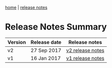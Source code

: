 [home](/home) | [release notes](/docs/releasenotes)

# Release Notes Summary

Version | Release date | Release notes
---|---|---
v2 | 27 Sep 2017 | [v2 release notes](/docs/releasenotes/v2)
v1 | 16 Jan 2017 | [v1 release notes](/docs/releasenotes/v1)
